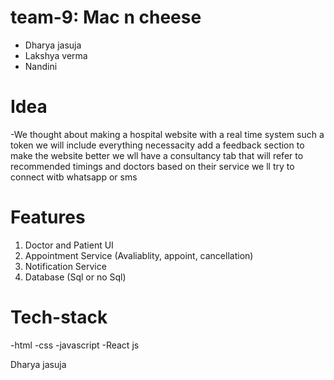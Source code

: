# team-9: Mac n cheese 

- Dharya jasuja
- Lakshya verma
- Nandini
# Idea
-We thought about making a hospital website with a real time system such a token we will include everything necessacity add a feedback section to make the website better we wll have a consultancy tab that will refer to recommended timings and doctors based on their service we ll try to connect witb whatsapp or sms
# Features
1. Doctor and Patient UI
2. Appointment Service (Avaliablity, appoint, cancellation)
3. Notification Service 
4. Database (Sql or no Sql)
# Tech-stack
-html
-css
-javascript
-React js

Dharya jasuja

